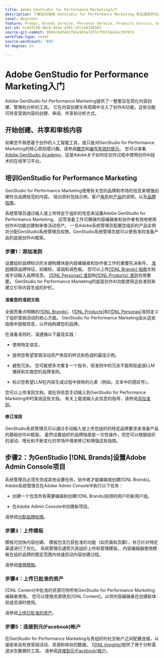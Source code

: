 ```yaml
---
title: Adobe GenStudio for Performance Marketing入门
description: 了解如何使用 GenStudio for Performance Marketing 来生成新的与品牌一致的营销内容。
level: Beginner
feature: Prompt, Brands Service, Personas Service, Products Service, Generative AI, Guidelines
exl-id: bcb03198-bbcb-45ae-af01-25c1e834b563
source-git-commit: 088bc6df481fb1e961a7df3c79515642ec39767d
workflow-type: tm+mt
source-wordcount: '691'
ht-degree: 2%

---
```


# Adobe GenStudio for Performance Marketing入门

Adobe GenStudio for Performance Marketing提供了一整套旨在简化内容创建、管理和分析的工具。 它在内容创建生命周期中注入了创作AI功能，这些功能可转变营销内容的创建、审阅、共享和分析方式。

## 开始创建、共享和审核内容

如果您不熟悉基于创作的人工智能工具，或只是对GenStudio for Performance Marketing的核心原则感兴趣，请参阅[概念](concepts.md)和[编写有效的提示](effective-prompts.md)。 您可以查看[Adobe GenStudio Academy](https://learningmanager.adobe.com/genstudioacademy)，这是Adobe关于如何在创作过程中使用创作AI技术的在线学习平台。

## 培训GenStudio for Performance Marketing

GenStudio for Performance Marketing使用有关您的品牌和市场的信息来增强创建符合品牌规范的内容。 培训资料包括示例、客户[角色](/help/user-guide/guidelines/personas.md)和[产品](/help/user-guide/guidelines/products.md)的说明，以及[品牌指南](/help/user-guide/guidelines/overview.md)。

系统管理员通过输入或上传特定于组织的信息来设置Adobe GenStudio for Performance Marketing。 这项准备工作可确保内容编辑者和协作者有效地使用创作AI功能创建和审查活动资产。 一旦Adobe系统管理员配置您组织的产品实例并分配GenStudio系统管理员权限，GenStudio系统管理员就可以使用准则准备产品的底层创作AI框架。

### 步骤1：添加准则

设置组织品牌标识的关键构建块是内容编辑者和协作者工作的重要先决条件。 [准则](./guidelines/overview.md)捕获品牌特征，如徽标、语调和调色板。 您可以上传[[!DNL Brands] 指南](./guidelines/brands.md)文档或手动输入品牌信息。 [[!DNL Personas] 准则](./guidelines/personas.md)和[[!DNL Products] 准则](./guidelines/products.md)也很重要。 GenStudio for Performance Marketing的底层创作AI功能使用这些准则来建立引导内容生成的护栏。

#### 准备您的准则文档

全面而重点明确的[[!DNL Brands]](./guidelines/brands.md)、[[!DNL Products]](./guidelines/products.md)和[[!DNL Personas]](./guidelines/personas.md)准则定义了组织营销活动的核心方面。 GenStudio for Performance Marketing会从这些指南中提取信息，以开始构建您的品牌。

在准备准则时，请遵循以下最佳实践：

* 使用特定语言。

* 提供您希望营销活动资产体现的样式和色调的最佳示例。

* 避免冗余。 您可能想多次重复一个指令，但准则中的冗余不能帮助底层LLM捕获和实施您的品牌准则。

* 标识您希望LLM在内容生成过程中排除的元素（例如，文本中的感叹号）。

您可以上传准则文档，或在将信息手动输入到GenStudio for Performance Marketing中时查阅这些文档。 有关上载或输入此信息的指导，请参阅[添加准则](./guidelines/overview.md)。

#### 修订准则

GenStudio系统管理员可以通过手动输入或上传您组织的特定品牌要求来准备产品的基础创作AI框架。 虽然设置组织的品牌指南是一次性操作，但您可以根据组织的波动、增长和不断变化的市场环境来修订和增强这些指南。

## 步骤2：为GenStudio [!DNL Brands]设置Adobe Admin Console项目

系统管理员必须先完成其他设置任务，协作者才能编辑或创建[!DNL Brands]。 Adobe系统管理员在Adobe Admin Console中执行以下任务：

* 创建一个包含所有需要编辑和创建[!DNL Brands]权限的用户的新用户组。

* 在Adobe Admin Console中创建新项目。

请参阅[分配品牌权限](configure-brand-permissions.md)。

### 步骤3：上传模板

模板可加快内容创建。 模板包含已获批准的功能（如页眉和页脚），并已针对特定渠道进行了优化。 系统管理员通常为其组织上传和管理模板。 内容编辑器使用模板在组织品牌的既定范围内快速启动内容创建过程。

请参阅[使用模板](./content/use-templates.md)。

### 步骤4：上传已批准的资产

[!DNL Content]中批准的资源可供所有GenStudio for Performance Marketing编辑者使用。 您可以使用资源填充[!DNL Content]，以供内容编辑者在创建新体验或资源时使用。

请参阅[上传已批准的资产](./content/manage-assets.md)。

### 步骤5：连接到元(Facebook)帐户

在GenStudio for Performance Marketing与贵组织的社交帐户之间配置连接，以接收来自有效营销活动、资源和体验的数据。 [[!DNL Insights]](./insights/overview.md)提供了用于分析渠道派生数据的工具。 请参阅[连接到元(Facebook)帐户](./insights/connect-channel.md#meta-ads-connect)。
